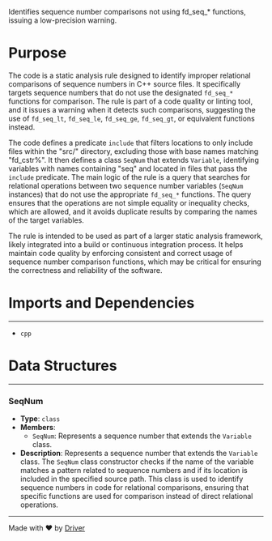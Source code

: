 <!--------------------------------------------------------------------------------->
<!-- IMPORTANT: This file is auto-generated by Driver (https://driver.ai). -------->
<!-- Manual edits may be overwritten on future commits. --------------------------->
<!--------------------------------------------------------------------------------->

Identifies sequence number comparisons not using fd_seq_* functions, issuing a low-precision warning.

# Purpose
The code is a static analysis rule designed to identify improper relational comparisons of sequence numbers in C++ source files. It specifically targets sequence numbers that do not use the designated `fd_seq_*` functions for comparison. The rule is part of a code quality or linting tool, and it issues a warning when it detects such comparisons, suggesting the use of `fd_seq_lt`, `fd_seq_le`, `fd_seq_ge`, `fd_seq_gt`, or equivalent functions instead.

The code defines a predicate `include` that filters locations to only include files within the "src/" directory, excluding those with base names matching "fd_cstr%". It then defines a class `SeqNum` that extends `Variable`, identifying variables with names containing "seq" and located in files that pass the `include` predicate. The main logic of the rule is a query that searches for relational operations between two sequence number variables (`SeqNum` instances) that do not use the appropriate `fd_seq_*` functions. The query ensures that the operations are not simple equality or inequality checks, which are allowed, and it avoids duplicate results by comparing the names of the target variables.

The rule is intended to be used as part of a larger static analysis framework, likely integrated into a build or continuous integration process. It helps maintain code quality by enforcing consistent and correct usage of sequence number comparison functions, which may be critical for ensuring the correctness and reliability of the software.
# Imports and Dependencies

---
- `cpp`


# Data Structures

---
### SeqNum
- **Type**: ``class``
- **Members**:
    - ``SeqNum``: Represents a sequence number that extends the `Variable` class.
- **Description**: Represents a sequence number that extends the `Variable` class. The `SeqNum` class constructor checks if the name of the variable matches a pattern related to sequence numbers and if its location is included in the specified source path. This class is used to identify sequence numbers in code for relational comparisons, ensuring that specific functions are used for comparison instead of direct relational operations.



---
Made with ❤️ by [Driver](https://www.driver.ai/)
